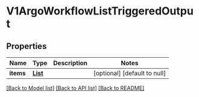 # V1ArgoWorkflowListTriggeredOutput
## Properties

Name | Type | Description | Notes
------------ | ------------- | ------------- | -------------
**items** | [**List**](v1alpha1.Workflow.md) |  | [optional] [default to null]

[[Back to Model list]](../README.md#documentation-for-models) [[Back to API list]](../README.md#documentation-for-api-endpoints) [[Back to README]](../README.md)

